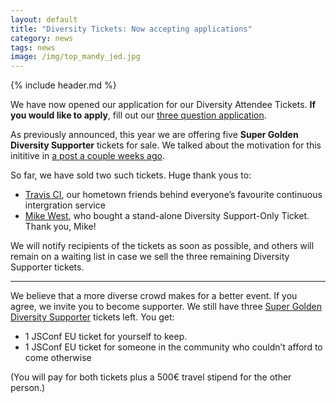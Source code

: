 ```yaml
---
layout: default
title: "Diversity Tickets: Now accepting applications"
category: news
tags: news
image: /img/top_mandy_jed.jpg
---
```


{% include header.md %}

We have now opened our application for our Diversity Attendee Tickets. **If you would like to apply**, fill out our [three question application](https://docs.google.com/forms/d/1DW0Fudmcnw5Swr-CX1Kipm7qhsIrQieIxZLWt6SKREU/viewform).

As previously announced, this year we are offering five **Super Golden Diversity Supporter** tickets for sale. We talked about the motivation for this inititive in [a post a couple weeks ago](http://2014.jsconf.eu/news/2014/08/15/diversity-tickets.html).

So far, we have sold two such tickets. Huge thank yous to:

- [Travis CI](https://travis-ci.org/), our hometown friends behind everyone’s favourite continuous intergration service
- [Mike West](https://twitter.com/mikewest), who bought a stand-alone Diversity Support-Only Ticket. Thank you, Mike!

We will notify recipients of the tickets as soon as possible, and others will remain on a waiting list in case we sell the three remaining Diversity Supporter tickets.

---

We believe that a more diverse crowd makes for a better event. If you agree, we invite you to become supporter. We still have three [Super Golden Diversity Supporter](https://ti.to/jsconfeu/jsconf-eu-2014?release_id=7fszx8vpdxs) tickets left. You get:

- 1 JSConf EU ticket for yourself to keep.
- 1 JSConf EU ticket for someone in the community who couldn’t afford to come otherwise

(You will pay for both tickets plus a 500€ travel stipend for the other person.)
